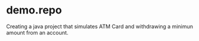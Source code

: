 # demo.repo
Creating a java project that simulates ATM Card and withdrawing a minimun amount from an account.
